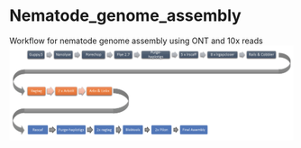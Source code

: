 # Nematode_genome_assembly
Workflow for nematode genome assembly using ONT and  10x reads
![Alt text](assembly_pipeline.jpg?raw=true "Title")

